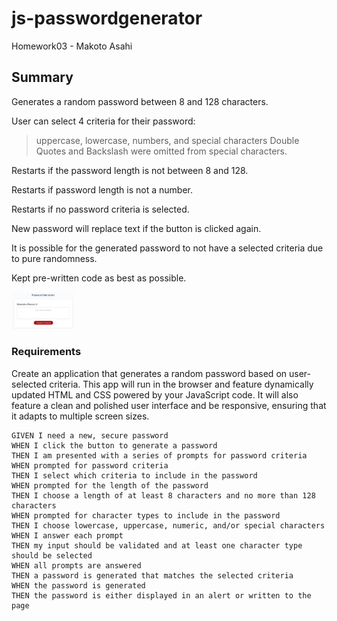 # js-passwordgenerator
Homework03 - Makoto Asahi
## Summary
Generates a random password between 8 and 128 characters.

User can select 4 criteria for their password:
>uppercase, lowercase, numbers, and special characters
> Double Quotes and Backslash were omitted from special characters.

Restarts if the password length is not between 8 and 128.

Restarts if password length is not a number.

Restarts if no password criteria is selected.

New password will replace text if the button is clicked again.

It is possible for the generated password to not have a selected criteria due to pure randomness.

Kept pre-written code as best as possible.

<img src="./preview1.jpg" width = "100">

### Requirements

Create an application that generates a random password based on user-selected criteria. This app will run in the browser and feature dynamically updated HTML and CSS powered by your JavaScript code. It will also feature a clean and polished user interface and be responsive, ensuring that it adapts to multiple screen sizes.

```
GIVEN I need a new, secure password
WHEN I click the button to generate a password
THEN I am presented with a series of prompts for password criteria
WHEN prompted for password criteria
THEN I select which criteria to include in the password
WHEN prompted for the length of the password
THEN I choose a length of at least 8 characters and no more than 128 characters
WHEN prompted for character types to include in the password
THEN I choose lowercase, uppercase, numeric, and/or special characters
WHEN I answer each prompt
THEN my input should be validated and at least one character type should be selected
WHEN all prompts are answered
THEN a password is generated that matches the selected criteria
WHEN the password is generated
THEN the password is either displayed in an alert or written to the page
```